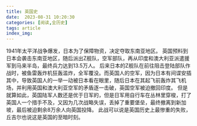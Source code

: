 ```yaml
---
title: 英国史
date:  2023-08-31 10:20:30
categories: [阅读,全历史]
tags: article
index_img: 
---
```

1941年太平洋战争爆发，日本为了保障物资，决定夺取东南亚地区。
英国预料到日本会袭击东南亚地区，随后派出Z舰队，空军部队，再从印度和澳大利亚派遣援军到马来半岛，最终兵力达到13.5万人。
后来日本的Z舰队在前往阻击登陆部队作战时，被鱼雷轰炸机狂轰滥炸，全军覆没。而英国人的空军，因为日本有间谍安插其中，导致英国人的一举一动被日本看在眼里，随后日本在其起飞前轰炸其飞机场，并利用英国和澳大利亚空军的矛盾逐一击破，英国空军被迫撤回印度。
但是就算如此，英国陆军人数还是优于日军的，但是日军用自行车在丛林里穿梭，打了英国人一个措手不及，又因为几次战略失误，丢掉了重要堡垒，最终撤离到新加坡，最后被迫剩余8万余人向英国投降。
此战可以说是英国历史上最惨重的失败，丘吉尔也说这是英国的至暗时刻。

